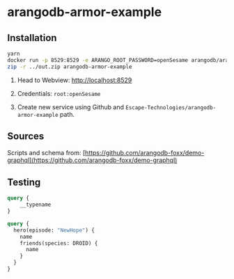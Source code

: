 # arangodb-armor-example

## Installation

```bash
yarn
docker run -p 8529:8529 -e ARANGO_ROOT_PASSWORD=openSesame arangodb/arangodb:3.9.2
zip -r ../out.zip arangodb-armor-example
```

1. Head to Webview: [http://localhost:8529](http://localhost:8529)

2. Credentials: `root:openSesame`

3. Create new service using Github and `Escape-Technologies/arangodb-armor-example` path.

## Sources

Scripts and schema from: [https://github.com/arangodb-foxx/demo-graphql](https://github.com/arangodb-foxx/demo-graphql)

## Testing

```GraphQL
query {
    __typename
}
```

```GraphQL
query {
  hero(episode: "NewHope") {
    name
    friends(species: DROID) {
      name
    }
  }
}
```
